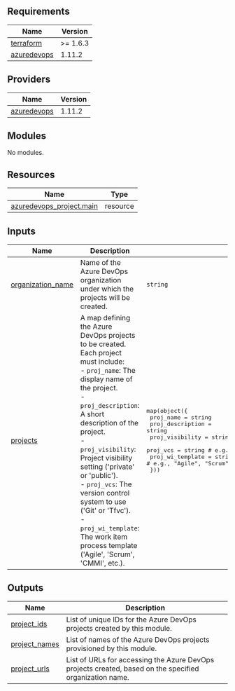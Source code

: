 ## Requirements

| Name | Version |
|------|---------|
| <a name="requirement_terraform"></a> [terraform](#requirement\_terraform) | >= 1.6.3 |
| <a name="requirement_azuredevops"></a> [azuredevops](#requirement\_azuredevops) | 1.11.2 |

## Providers

| Name | Version |
|------|---------|
| <a name="provider_azuredevops"></a> [azuredevops](#provider\_azuredevops) | 1.11.2 |

## Modules

No modules.

## Resources

| Name | Type |
|------|------|
| [azuredevops_project.main](https://registry.terraform.io/providers/microsoft/azuredevops/1.11.2/docs/resources/project) | resource |

## Inputs

| Name | Description | Type | Default | Required |
|------|-------------|------|---------|:--------:|
| <a name="input_organization_name"></a> [organization\_name](#input\_organization\_name) | Name of the Azure DevOps organization under which the projects will be created. | `string` | `"my-azure-devops-org"` | no |
| <a name="input_projects"></a> [projects](#input\_projects) | A map defining the Azure DevOps projects to be created. Each project must include:<br/>  - `proj_name`: The display name of the project.<br/>  - `proj_description`: A short description of the project.<br/>  - `proj_visibility`: Project visibility setting ('private' or 'public').<br/>  - `proj_vcs`: The version control system to use ('Git' or 'Tfvc').<br/>  - `proj_wi_template`: The work item process template ('Agile', 'Scrum', 'CMMI', etc.). | <pre>map(object({<br/>    proj_name        = string<br/>    proj_description = string<br/>    proj_visibility  = string  # e.g., "private" or "public"<br/>    proj_vcs         = string  # e.g., "Git" or "Tfvc"<br/>    proj_wi_template = string  # e.g., "Agile", "Scrum", "CMMI"<br/>  }))</pre> | <pre>{<br/>  "sample_project": {<br/>    "proj_description": "This is a sample Azure DevOps project.",<br/>    "proj_name": "SampleProject",<br/>    "proj_vcs": "Git",<br/>    "proj_visibility": "private",<br/>    "proj_wi_template": "Agile"<br/>  }<br/>}</pre> | no |

## Outputs

| Name | Description |
|------|-------------|
| <a name="output_project_ids"></a> [project\_ids](#output\_project\_ids) | List of unique IDs for the Azure DevOps projects created by this module. |
| <a name="output_project_names"></a> [project\_names](#output\_project\_names) | List of names of the Azure DevOps projects provisioned by this module. |
| <a name="output_project_urls"></a> [project\_urls](#output\_project\_urls) | List of URLs for accessing the Azure DevOps projects created, based on the specified organization name. |
